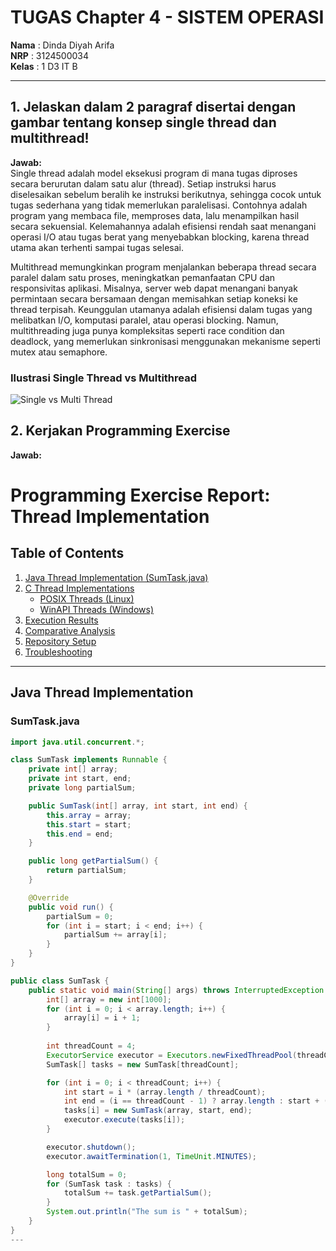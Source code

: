 # TUGAS Chapter 4 - SISTEM OPERASI

**Nama** : Dinda Diyah Arifa  
**NRP** : 3124500034  
**Kelas** : 1 D3 IT B

---

## 1. Jelaskan dalam 2 paragraf disertai dengan gambar tentang konsep single thread dan multithread!

**Jawab:**  
Single thread adalah model eksekusi program di mana tugas diproses secara berurutan dalam satu alur (thread). Setiap instruksi harus diselesaikan sebelum beralih ke instruksi berikutnya, sehingga cocok untuk tugas sederhana yang tidak memerlukan paralelisasi. Contohnya adalah program yang membaca file, memproses data, lalu menampilkan hasil secara sekuensial. Kelemahannya adalah efisiensi rendah saat menangani operasi I/O atau tugas berat yang menyebabkan blocking, karena thread utama akan terhenti sampai tugas selesai.

Multithread memungkinkan program menjalankan beberapa thread secara paralel dalam satu proses, meningkatkan pemanfaatan CPU dan responsivitas aplikasi. Misalnya, server web dapat menangani banyak permintaan secara bersamaan dengan memisahkan setiap koneksi ke thread terpisah. Keunggulan utamanya adalah efisiensi dalam tugas yang melibatkan I/O, komputasi paralel, atau operasi blocking. Namun, multithreading juga punya kompleksitas seperti race condition dan deadlock, yang memerlukan sinkronisasi menggunakan mekanisme seperti mutex atau semaphore.

### Ilustrasi Single Thread vs Multithread

![Single vs Multi Thread](https://www.mahirkoding.com/wp-content/uploads/2017/11/Review_Singlevs.Multi-ThreadedProcesses.jpg)

## 2.	Kerjakan Programming Exercise
**Jawab:**  
# Programming Exercise Report: Thread Implementation

## Table of Contents
1. [Java Thread Implementation (SumTask.java)](#java-thread-implementation)
2. [C Thread Implementations](#c-thread-implementations)
   - [POSIX Threads (Linux)](#posix-threads-linux)
   - [WinAPI Threads (Windows)](#winapi-threads-windows)
3. [Execution Results](#execution-results)
4. [Comparative Analysis](#comparative-analysis)
5. [Repository Setup](#repository-setup)
6. [Troubleshooting](#troubleshooting)

---

## Java Thread Implementation
### SumTask.java
```java
import java.util.concurrent.*;

class SumTask implements Runnable {
    private int[] array;
    private int start, end;
    private long partialSum;

    public SumTask(int[] array, int start, int end) {
        this.array = array;
        this.start = start;
        this.end = end;
    }

    public long getPartialSum() {
        return partialSum;
    }

    @Override
    public void run() {
        partialSum = 0;
        for (int i = start; i < end; i++) {
            partialSum += array[i];
        }
    }
}

public class SumTask {
    public static void main(String[] args) throws InterruptedException {
        int[] array = new int[1000];
        for (int i = 0; i < array.length; i++) {
            array[i] = i + 1;
        }
        
        int threadCount = 4;
        ExecutorService executor = Executors.newFixedThreadPool(threadCount);
        SumTask[] tasks = new SumTask[threadCount];

        for (int i = 0; i < threadCount; i++) {
            int start = i * (array.length / threadCount);
            int end = (i == threadCount - 1) ? array.length : start + (array.length / threadCount);
            tasks[i] = new SumTask(array, start, end);
            executor.execute(tasks[i]);
        }

        executor.shutdown();
        executor.awaitTermination(1, TimeUnit.MINUTES);

        long totalSum = 0;
        for (SumTask task : tasks) {
            totalSum += task.getPartialSum();
        }
        System.out.println("The sum is " + totalSum);
    }
}
---
